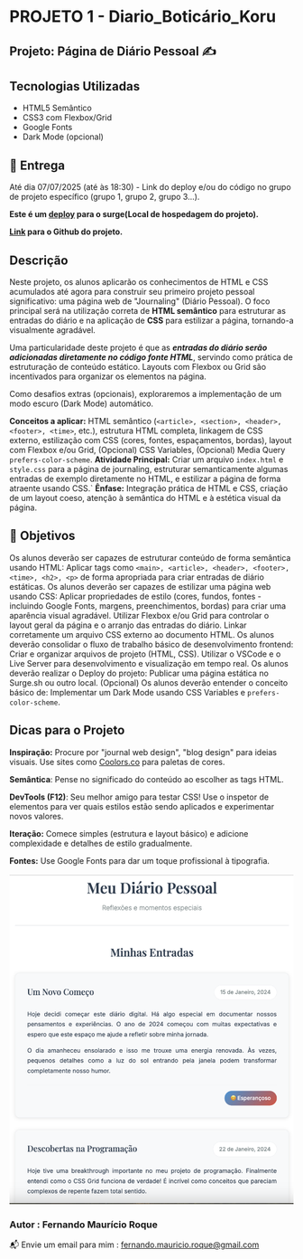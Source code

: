 # PROJETO 1 - Diario_Boticário_Koru

## Projeto: Página de Diário Pessoal ✍️

## Tecnologias Utilizadas

- HTML5 Semântico
- CSS3 com Flexbox/Grid
- Google Fonts
- Dark Mode (opcional)

## 📓 Entrega

Até dia 07/07/2025 (até às 18:30) - Link do deploy e/ou do código no grupo de projeto específico (grupo 1, grupo 2, grupo 3...).

**Este é um [deploy](http://gusty-rice.surge.sh/) para o surge(Local de hospedagem do projeto).**

**[Link](https://github.com/Fernando-Roque/boticario-koru-Projeto1) para o Github do projeto.**

## Descrição

Neste projeto, os alunos aplicarão os conhecimentos de HTML e CSS acumulados até agora para construir seu primeiro projeto pessoal significativo: uma página web de "Journaling" (Diário Pessoal). O foco principal será na utilização correta de **HTML semântico** para estruturar as entradas do diário e na aplicação de **CSS** para estilizar a página, tornando-a visualmente agradável.

Uma particularidade deste projeto é que as **_entradas do diário serão adicionadas diretamente no código fonte HTML_**, servindo como prática de estruturação de conteúdo estático. Layouts com Flexbox ou Grid são incentivados para organizar os elementos na página.

Como desafios extras (opcionais), exploraremos a implementação de um modo escuro (Dark Mode) automático.

**Conceitos a aplicar:** HTML semântico (`<article>, <section>, <header>, <footer>, <time>`, etc.), estrutura HTML completa, linkagem de CSS externo, estilização com CSS (cores, fontes, espaçamentos, bordas), layout com Flexbox e/ou Grid, (Opcional) CSS Variables, (Opcional) Media Query `prefers-color-scheme`.
**Atividade Principal:** Criar um arquivo `index.html` e `style.css` para a página de journaling, estruturar semanticamente algumas entradas de exemplo diretamente no HTML, e estilizar a página de forma atraente usando CSS.`
**Ênfase:** Integração prática de HTML e CSS, criação de um layout coeso, atenção à semântica do HTML e à estética visual da página.

## 🎯 Objetivos

Os alunos deverão ser capazes de estruturar conteúdo de forma semântica usando HTML:
Aplicar tags como `<main>, <article>, <header>, <footer>, <time>, <h2>, <p>` de forma apropriada para criar entradas de diário estáticas.
Os alunos deverão ser capazes de estilizar uma página web usando CSS:
Aplicar propriedades de estilo (cores, fundos, fontes - incluindo Google Fonts, margens, preenchimentos, bordas) para criar uma aparência visual agradável.
Utilizar Flexbox e/ou Grid para controlar o layout geral da página e o arranjo das entradas do diário.
Linkar corretamente um arquivo CSS externo ao documento HTML.
Os alunos deverão consolidar o fluxo de trabalho básico de desenvolvimento frontend:
Criar e organizar arquivos de projeto (HTML, CSS).
Utilizar o VSCode e o Live Server para desenvolvimento e visualização em tempo real.
Os alunos deverão realizar o Deploy do projeto:
Publicar uma página estática no Surge.sh ou outro local.
(Opcional) Os alunos deverão entender o conceito básico de:
Implementar um Dark Mode usando CSS Variables e `prefers-color-scheme`.

## Dicas para o Projeto

**Inspiração:** Procure por "journal web design", "blog design" para ideias visuais. Use sites como [Coolors.co](https://coolors.co/) para paletas de cores.

**Semântica**: Pense no significado do conteúdo ao escolher as tags HTML.

**DevTools (F12)**: Seu melhor amigo para testar CSS! Use o inspetor de elementos para ver quais estilos estão sendo aplicados e experimentar novos valores.

**Iteração:** Comece simples (estrutura e layout básico) e adicione complexidade e detalhes de estilo gradualmente.

**Fontes:** Use Google Fonts para dar um toque profissional à tipografia.

![exemplo de Diário](downloadatividade1.png)

### Autor : Fernando Maurício Roque

📬 Envie um email para mim : [fernando.mauricio.roque@gmail.com](mailto:fernando.mauricio.roque@gmail.com)
